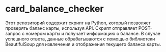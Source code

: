 # card_balance_checker
Этот репозиторий содержит скрипт на Python, который позволяет проверять баланс карты, используя API. Скрипт отправляет POST-запрос с номером карты и получает информацию о балансе. В случае успешного ответа, данные обрабатываются с помощью библиотеки BeautifulSoup для извлечения и отображения текущего баланса карты.
